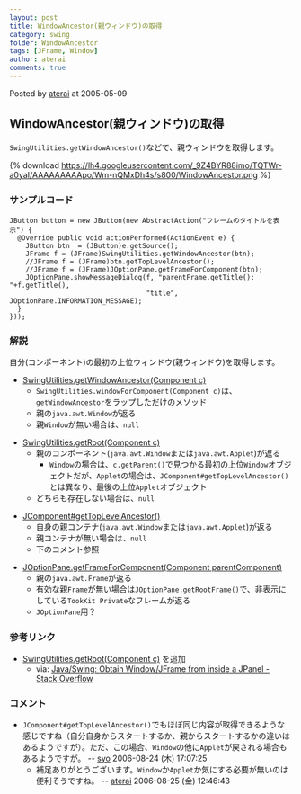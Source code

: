 ```yaml
---
layout: post
title: WindowAncestor(親ウィンドウ)の取得
category: swing
folder: WindowAncestor
tags: [JFrame, Window]
author: aterai
comments: true
---
```


Posted by [aterai](http://terai.xrea.jp/aterai.html) at 2005-05-09

## WindowAncestor(親ウィンドウ)の取得
`SwingUtilities.getWindowAncestor()`などで、親ウィンドウを取得します。


{% download https://lh4.googleusercontent.com/_9Z4BYR88imo/TQTWr-a0yaI/AAAAAAAAApo/Wm-nQMxDh4s/s800/WindowAncestor.png %}

### サンプルコード
<pre class="prettyprint"><code>JButton button = new JButton(new AbstractAction("フレームのタイトルを表示") {
  @Override public void actionPerformed(ActionEvent e) {
    JButton btn  = (JButton)e.getSource();
    JFrame f = (JFrame)SwingUtilities.getWindowAncestor(btn);
    //JFrame f = (JFrame)btn.getTopLevelAncestor();
    //JFrame f = (JFrame)JOptionPane.getFrameForComponent(btn);
    JOptionPane.showMessageDialog(f, "parentFrame.getTitle(): "+f.getTitle(),
                                  "title", JOptionPane.INFORMATION_MESSAGE);
  }
}));
</code></pre>

### 解説
自分(コンポーネント)の最初の上位ウィンドウ(親ウィンドウ)を取得します。

- [SwingUtilities.getWindowAncestor(Component c)](http://docs.oracle.com/javase/jp/6/api/javax/swing/SwingUtilities.html#getWindowAncestor%28java.awt.Component%29)
    - `SwingUtilities.windowForComponent(Component c)`は、`getWindowAncestor`をラップしただけのメソッド
    - 親の`java.awt.Window`が返る
    - 親`Window`が無い場合は、`null`

<!-- dummy comment line for breaking list -->

- [SwingUtilities.getRoot(Component c)](http://docs.oracle.com/javase/jp/6/api/javax/swing/SwingUtilities.html#getRoot%28java.awt.Component%29)
    - 親のコンポーネント(`java.awt.Window`または`java.awt.Applet`)が返る
        - `Window`の場合は、`c.getParent()`で見つかる最初の上位`Window`オブジェクトだが、`Applet`の場合は、`JComponent#getTopLevelAncestor()`とは異なり、最後の上位`Applet`オブジェクト
    - どちらも存在しない場合は、`null`

<!-- dummy comment line for breaking list -->

- [JComponent#getTopLevelAncestor()](http://docs.oracle.com/javase/jp/6/api/javax/swing/JComponent.html#getTopLevelAncestor%28%29)
    - 自身の親コンテナ(`java.awt.Window`または`java.awt.Applet`)が返る
    - 親コンテナが無い場合は、`null`
    - 下のコメント参照

<!-- dummy comment line for breaking list -->

- [JOptionPane.getFrameForComponent(Component parentComponent)](http://docs.oracle.com/javase/jp/6/api/javax/swing/JOptionPane.html#getFrameForComponent%28java.awt.Component%29)
    - 親の`java.awt.Frame`が返る
    - 有効な親`Frame`が無い場合は`JOptionPane.getRootFrame()`で、非表示にしている`TookKit Private`なフレームが返る
    - `JOptionPane`用？

<!-- dummy comment line for breaking list -->

### 参考リンク
- [SwingUtilities.getRoot(Component c)](http://docs.oracle.com/javase/jp/6/api/javax/swing/SwingUtilities.html#getRoot%28java.awt.Component%29) を追加
    - via: [Java/Swing: Obtain Window/JFrame from inside a JPanel - Stack Overflow](http://stackoverflow.com/questions/9650874/java-swing-obtain-window-jframe-from-inside-a-jpanel)

<!-- dummy comment line for breaking list -->

### コメント
- `JComponent#getTopLevelAncestor()`でもほぼ同じ内容が取得できるような感じですね（自分自身からスタートするか、親からスタートするかの違いはあるようですが）。ただ、この場合、`Window`の他に`Applet`が戻される場合もあるようですが。 -- [syo](http://terai.xrea.jp/syo.html) 2006-08-24 (木) 17:07:25
    - 補足ありがとうございます。`Window`か`Applet`か気にする必要が無いのは便利そうですね。 -- [aterai](http://terai.xrea.jp/aterai.html) 2006-08-25 (金) 12:46:43

<!-- dummy comment line for breaking list -->

